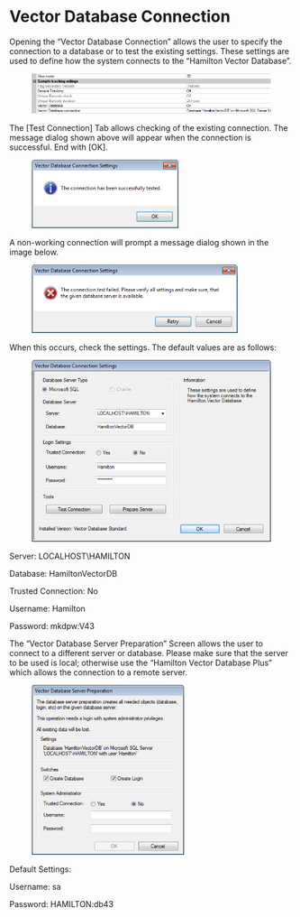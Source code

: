 # Vector Database Connection

Opening the “Vector Database Connection” allows the user to specify the connection to a database or to test the existing settings. These settings are used to define how the system connects to the “Hamilton Vector Database”.

<figure><img src="../../.gitbook/assets/image (3) (1) (1) (1) (1) (1) (1) (1) (1).png" alt=""><figcaption></figcaption></figure>

The \[Test Connection] Tab allows checking of the existing connection. The message dialog shown above will appear when the connection is successful. End with \[OK].

<figure><img src="../../.gitbook/assets/image (4) (1) (1) (1) (1) (1) (1) (1) (1).png" alt="" width="260"><figcaption></figcaption></figure>

A non-working connection will prompt a message dialog shown in the image below.

<figure><img src="../../.gitbook/assets/image (18) (1) (1) (1) (1) (1) (1) (1) (1) (1).png" alt="" width="365"><figcaption></figcaption></figure>

When this occurs, check the settings. The default values are as follows:

<figure><img src="../../.gitbook/assets/image (19) (1) (1) (1) (1) (1) (1) (1) (1) (1).png" alt="" width="428"><figcaption></figcaption></figure>

Server: LOCALHOST\HAMILTON&#x20;

Database: HamiltonVectorDB&#x20;

Trusted Connection: No&#x20;

Username: Hamilton&#x20;

Password: mkdpw:V43



The “Vector Database Server Preparation” Screen allows the user to connect to a different server or database. Please make sure that the server to be used is local; otherwise use the “Hamilton Vector Database Plus” which allows the connection to a remote server.

<figure><img src="../../.gitbook/assets/image (20) (1) (1) (1) (1) (1) (1) (1) (1) (1).png" alt="" width="270"><figcaption></figcaption></figure>

Default Settings:&#x20;

Username: sa&#x20;

Password: HAMILTON:db43&#x20;
